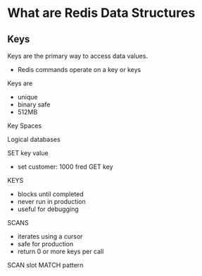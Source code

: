 # What are Redis Data Structures

## Keys
Keys are the primary way to access data values.
- Redis commands operate on a key or keys

Keys are
  - unique
  - binary safe
  - 512MB

Key Spaces

Logical databases 

SET key value
  - set customer: 1000 fred
GET key

KEYS
- blocks until completed
- never run in production
- useful for debugging

SCANS
- iterates using a cursor
- safe for production
- return 0 or more keys per call

SCAN slot MATCH pattern
